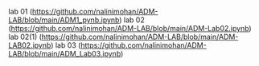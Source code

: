 lab 01 (https://github.com/nalinimohan/ADM-LAB/blob/main/ADM1_pynb.ipynb)
lab 02 (https://github.com/nalinimohan/ADM-LAB/blob/main/ADM-Lab02.ipynb)
lab 02(1) (https://github.com/nalinimohan/ADM-LAB/blob/main/ADM-LAB02.ipynb)
lab 03 (https://github.com/nalinimohan/ADM-LAB/blob/main/ADM_Lab03.ipynb)
